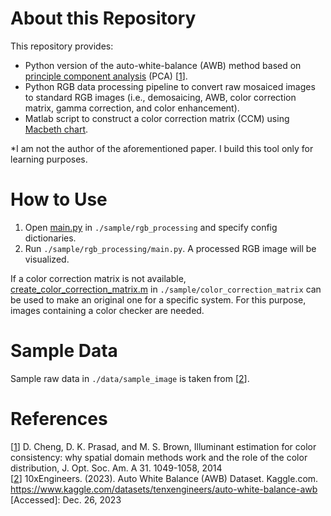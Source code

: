 # About this Repository
This repository provides:
- Python version of the auto-white-balance (AWB) method based on [principle component analysis](https://en.wikipedia.org/wiki/Principal_component_analysis) (PCA) [[1](https://opg.optica.org/josaa/abstract.cfm?uri=josaa-31-5-1049)].
- Python RGB data processing pipeline to convert raw mosaiced images to standard RGB images (i.e., demosaicing, AWB, color correction matrix, gamma correction, and color enhancement).
- Matlab script to construct a color correction matrix (CCM) using [Macbeth chart](https://en.wikipedia.org/wiki/ColorChecker).  

*I am not the author of the aforementioned paper. I build this tool only for learning purposes.


# How to Use
1. Open [main.py](https://github.com/ksonod/pca-auto-white-balance/blob/main/sample/rgb_processing/main.py) in `./sample/rgb_processing` and specify config dictionaries.
2. Run `./sample/rgb_processing/main.py`. A processed RGB image will be visualized.

If a color correction matrix is not available, [create_color_correction_matrix.m](https://github.com/ksonod/pca-auto-white-balance/blob/main/sample/color_correction_matrix/create_color_correction_matrix.m) in `./sample/color_correction_matrix` can be used to make an original one for a specific system. For this purpose, images containing a color checker are needed.

# Sample Data
Sample raw data in `./data/sample_image` is taken from [[2](https://www.kaggle.com/datasets/tenxengineers/auto-white-balance-awb)].

# References
[[1](https://opg.optica.org/josaa/abstract.cfm?uri=josaa-31-5-1049)] D. Cheng, D. K. Prasad, and M. S. Brown, Illuminant estimation for color consistency: why spatial domain methods work and the role of the color distribution, J. Opt. Soc. Am. A 31. 1049-1058, 2014  
[[2](https://www.kaggle.com/datasets/tenxengineers/auto-white-balance-awb)] 10xEngineers. (2023). Auto White Balance (AWB) Dataset. Kaggle.com. https://www.kaggle.com/datasets/tenxengineers/auto-white-balance-awb [Accessed]: Dec. 26, 2023

